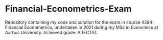 # Financial-Econometrics-Exam

Repository containing my code and solution for the exam in course
4394: Financial Econometrics, undertaken in 2021 during my MSc in
Economics at Aarhus University. Achieved grade: A (ECTS).
